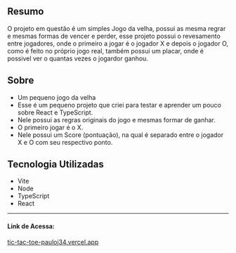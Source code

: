 ## Resumo
<p>
	O projeto em questão é um simples Jogo da velha, possui as mesma regrar e mesmas formas de vencer e perder,
	esse projeto possui o revesamento entre jogadores, onde o primeiro a jogar é o jogador X e depois o jogador O,
	como é feito no próprio jogo real, também possui um placar, onde é possivel ver o quantas vezes o jogardor ganhou.
</p>

## Sobre

- Um pequeno jogo da velha
- Esse é um pequeno projeto que criei para testar e aprender um pouco sobre React e TypeScript.
- Nele possui as regras originais do jogo e mesmas formar de ganhar.
- O primeiro jogar é o X.
- Nele possui um Score (pontuação), na qual é separado entre o jogador X e O com seu respectivo ponto.


## Tecnologia Utilizadas

- Vite
- Node
- TypeScript
- React

<hr>

#### Link de Acessa:
<a href="https://tic-tac-toe-pauloj34.vercel.app">tic-tac-toe-pauloj34.vercel.app</a>
